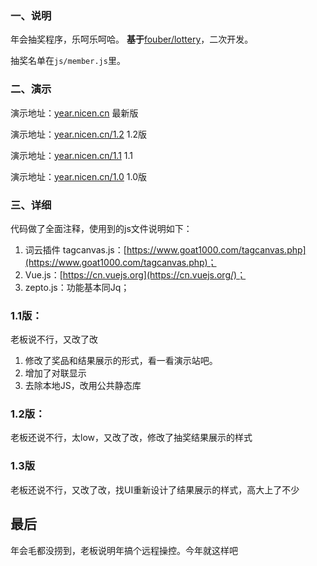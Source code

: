 ### 一、说明
年会抽奖程序，乐呵乐呵哈。
**基于**[fouber/lottery](https://github.com/fouber/lottery)，二次开发。

抽奖名单在`js/member.js`里。

### 二、演示
演示地址：[year.nicen.cn](https://year.nicen.cn) 最新版

演示地址：[year.nicen.cn/1.2](https://year.nicen.cn/1.2) 1.2版

演示地址：[year.nicen.cn/1.1](https://year.nicen.cn/1.1) 1.1

演示地址：[year.nicen.cn/1.0](https://year.nicen.cn/1.0) 1.0版

### 三、详细
代码做了全面注释，使用到的js文件说明如下：
1. 词云插件 tagcanvas.js：[https://www.goat1000.com/tagcanvas.php](https://www.goat1000.com/tagcanvas.php)；
2. Vue.js：[https://cn.vuejs.org](https://cn.vuejs.org/)；
3. zepto.js：功能基本同Jq；


### 1.1版：

老板说不行，又改了改

1. 修改了奖品和结果展示的形式，看一看演示站吧。
2. 增加了对联显示
3. 去除本地JS，改用公共静态库

### 1.2版： 

老板还说不行，太low，又改了改，修改了抽奖结果展示的样式

### 1.3版
老板还说不行，又改了改，找UI重新设计了结果展示的样式，高大上了不少

## 最后

年会毛都没捞到，老板说明年搞个远程操控。今年就这样吧



